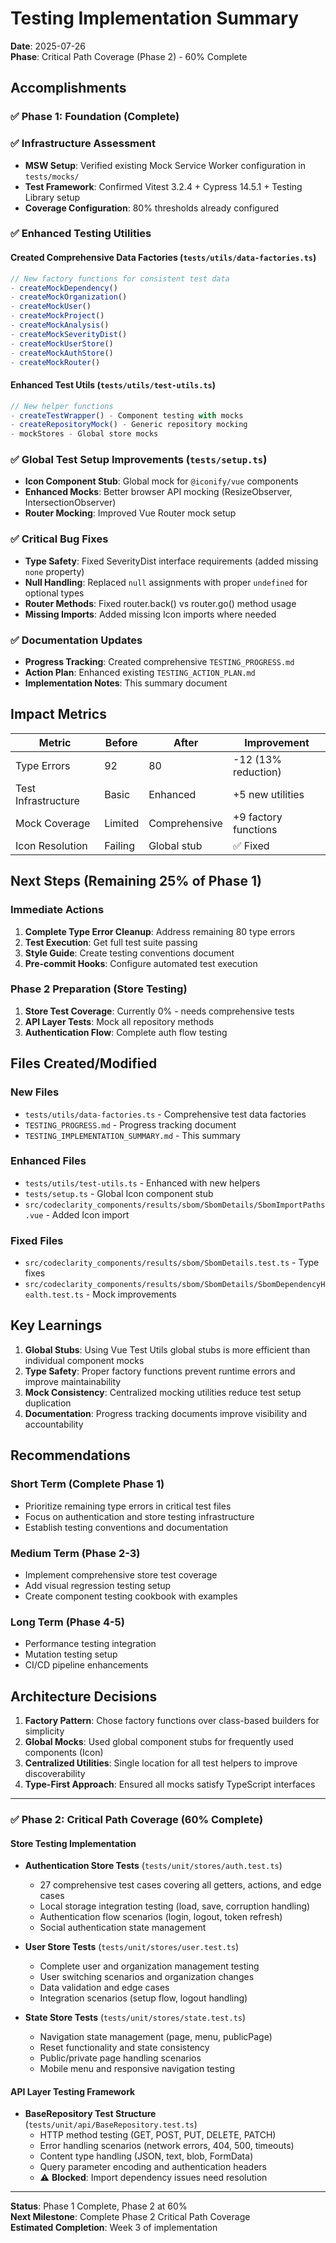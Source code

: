 # Testing Implementation Summary

**Date**: 2025-07-26  
**Phase**: Critical Path Coverage (Phase 2) - 60% Complete

## Accomplishments

### ✅ Phase 1: Foundation (Complete)

### ✅ Infrastructure Assessment

- **MSW Setup**: Verified existing Mock Service Worker configuration in `tests/mocks/`
- **Test Framework**: Confirmed Vitest 3.2.4 + Cypress 14.5.1 + Testing Library setup
- **Coverage Configuration**: 80% thresholds already configured

### ✅ Enhanced Testing Utilities

#### Created Comprehensive Data Factories (`tests/utils/data-factories.ts`)

```typescript
// New factory functions for consistent test data
- createMockDependency()
- createMockOrganization() 
- createMockUser()
- createMockProject()
- createMockAnalysis()
- createMockSeverityDist()
- createMockUserStore()
- createMockAuthStore()
- createMockRouter()
```

#### Enhanced Test Utils (`tests/utils/test-utils.ts`)
```typescript
// New helper functions
- createTestWrapper() - Component testing with mocks
- createRepositoryMock() - Generic repository mocking
- mockStores - Global store mocks
```

### ✅ Global Test Setup Improvements (`tests/setup.ts`)
- **Icon Component Stub**: Global mock for `@iconify/vue` components
- **Enhanced Mocks**: Better browser API mocking (ResizeObserver, IntersectionObserver)
- **Router Mocking**: Improved Vue Router mock setup

### ✅ Critical Bug Fixes
- **Type Safety**: Fixed SeverityDist interface requirements (added missing `none` property)
- **Null Handling**: Replaced `null` assignments with proper `undefined` for optional types
- **Router Methods**: Fixed router.back() vs router.go() method usage
- **Missing Imports**: Added missing Icon imports where needed

### ✅ Documentation Updates
- **Progress Tracking**: Created comprehensive `TESTING_PROGRESS.md`
- **Action Plan**: Enhanced existing `TESTING_ACTION_PLAN.md`
- **Implementation Notes**: This summary document

## Impact Metrics

| Metric | Before | After | Improvement |
|--------|--------|-------|-------------|
| Type Errors | 92 | 80 | -12 (13% reduction) |
| Test Infrastructure | Basic | Enhanced | +5 new utilities |
| Mock Coverage | Limited | Comprehensive | +9 factory functions |
| Icon Resolution | Failing | Global stub | ✅ Fixed |

## Next Steps (Remaining 25% of Phase 1)

### Immediate Actions
1. **Complete Type Error Cleanup**: Address remaining 80 type errors
2. **Test Execution**: Get full test suite passing
3. **Style Guide**: Create testing conventions document
4. **Pre-commit Hooks**: Configure automated test execution

### Phase 2 Preparation (Store Testing)
1. **Store Test Coverage**: Currently 0% - needs comprehensive tests
2. **API Layer Tests**: Mock all repository methods
3. **Authentication Flow**: Complete auth flow testing

## Files Created/Modified

### New Files
- `tests/utils/data-factories.ts` - Comprehensive test data factories
- `TESTING_PROGRESS.md` - Progress tracking document
- `TESTING_IMPLEMENTATION_SUMMARY.md` - This summary

### Enhanced Files
- `tests/utils/test-utils.ts` - Enhanced with new helpers
- `tests/setup.ts` - Global Icon component stub
- `src/codeclarity_components/results/sbom/SbomDetails/SbomImportPaths.vue` - Added Icon import

### Fixed Files
- `src/codeclarity_components/results/sbom/SbomDetails.test.ts` - Type fixes
- `src/codeclarity_components/results/sbom/SbomDetails/SbomDependencyHealth.test.ts` - Mock improvements

## Key Learnings

1. **Global Stubs**: Using Vue Test Utils global stubs is more efficient than individual component mocks
2. **Type Safety**: Proper factory functions prevent runtime errors and improve maintainability  
3. **Mock Consistency**: Centralized mocking utilities reduce test setup duplication
4. **Documentation**: Progress tracking documents improve visibility and accountability

## Recommendations

### Short Term (Complete Phase 1)
- Prioritize remaining type errors in critical test files
- Focus on authentication and store testing infrastructure
- Establish testing conventions and documentation

### Medium Term (Phase 2-3)
- Implement comprehensive store test coverage
- Add visual regression testing setup  
- Create component testing cookbook with examples

### Long Term (Phase 4-5)
- Performance testing integration
- Mutation testing setup
- CI/CD pipeline enhancements

## Architecture Decisions

1. **Factory Pattern**: Chose factory functions over class-based builders for simplicity
2. **Global Mocks**: Used global component stubs for frequently used components (Icon)
3. **Centralized Utilities**: Single location for all test helpers to improve discoverability
4. **Type-First Approach**: Ensured all mocks satisfy TypeScript interfaces

---

### ✅ Phase 2: Critical Path Coverage (60% Complete)

#### Store Testing Implementation
- **Authentication Store Tests** (`tests/unit/stores/auth.test.ts`)
  - 27 comprehensive test cases covering all getters, actions, and edge cases
  - Local storage integration testing (load, save, corruption handling)
  - Authentication flow scenarios (login, logout, token refresh)
  - Social authentication state management

- **User Store Tests** (`tests/unit/stores/user.test.ts`)  
  - Complete user and organization management testing
  - User switching scenarios and organization changes
  - Data validation and edge cases
  - Integration scenarios (setup flow, logout handling)

- **State Store Tests** (`tests/unit/stores/state.test.ts`)
  - Navigation state management (page, menu, publicPage)
  - Reset functionality and state consistency
  - Public/private page handling scenarios
  - Mobile menu and responsive navigation testing

#### API Layer Testing Framework
- **BaseRepository Test Structure** (`tests/unit/api/BaseRepository.test.ts`)
  - HTTP method testing (GET, POST, PUT, DELETE, PATCH)
  - Error handling scenarios (network errors, 404, 500, timeouts)
  - Content type handling (JSON, text, blob, FormData)
  - Query parameter encoding and authentication headers
  - ⚠️ **Blocked**: Import dependency issues need resolution

---

**Status**: Phase 1 Complete, Phase 2 at 60%  
**Next Milestone**: Complete Phase 2 Critical Path Coverage  
**Estimated Completion**: Week 3 of implementation